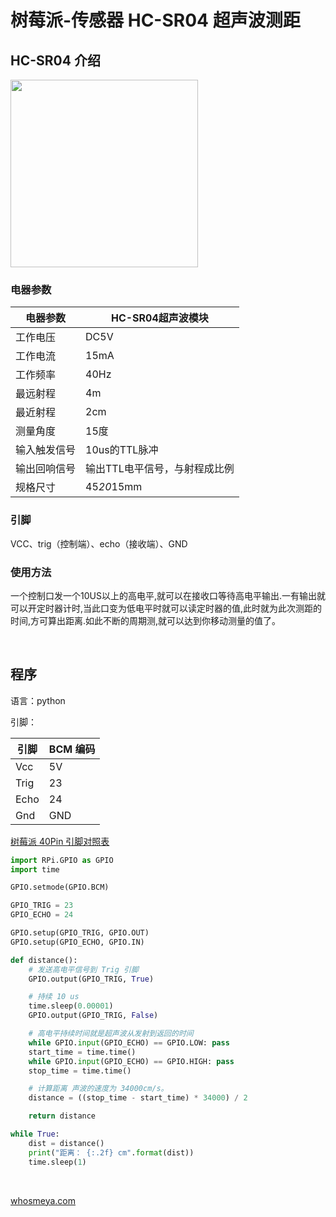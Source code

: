 # 树莓派-传感器 HC-SR04 超声波测距

## HC-SR04 介绍

<img style="width: 300px;" src="https://img2020.cnblogs.com/blog/1141466/202012/1141466-20201219192954631-1997935472.png" />

### 电器参数

|电器参数|HC-SR04超声波模块|
|-|-|
|工作电压|DC5V|
|工作电流|15mA|
|工作频率|40Hz|
|最远射程|4m|
|最近射程|2cm|
|测量角度|15度|
|输入触发信号|10us的TTL脉冲|
|输出回响信号|输出TTL电平信号，与射程成比例|
|规格尺寸|45*20*15mm|

### 引脚

VCC、trig（控制端）、echo（接收端）、GND

### 使用方法

一个控制口发一个10US以上的高电平,就可以在接收口等待高电平输出.一有输出就可以开定时器计时,当此口变为低电平时就可以读定时器的值,此时就为此次测距的时间,方可算出距离.如此不断的周期测,就可以达到你移动测量的值了。

<br />

## 程序

语言：python

引脚：

|引脚|BCM 编码|
|-|-|
|Vcc|5V|
|Trig|23|
|Echo|24|
|Gnd|GND|

[树莓派 40Pin 引脚对照表](https://shumeipai.nxez.com/raspberry-pi-pins-version-40)

```python
import RPi.GPIO as GPIO
import time

GPIO.setmode(GPIO.BCM)

GPIO_TRIG = 23
GPIO_ECHO = 24

GPIO.setup(GPIO_TRIG, GPIO.OUT)
GPIO.setup(GPIO_ECHO, GPIO.IN)

def distance():
    # 发送高电平信号到 Trig 引脚
    GPIO.output(GPIO_TRIG, True)

    # 持续 10 us 
    time.sleep(0.00001)
    GPIO.output(GPIO_TRIG, False)

    # 高电平持续时间就是超声波从发射到返回的时间
    while GPIO.input(GPIO_ECHO) == GPIO.LOW: pass
    start_time = time.time()
    while GPIO.input(GPIO_ECHO) == GPIO.HIGH: pass
    stop_time = time.time()

    # 计算距离 声波的速度为 34000cm/s。
    distance = ((stop_time - start_time) * 34000) / 2

    return distance

while True:
    dist = distance()
    print("距离： {:.2f} cm".format(dist))
    time.sleep(1)

```

<br />

[whosmeya.com](https://www.whosmeya.com/)
